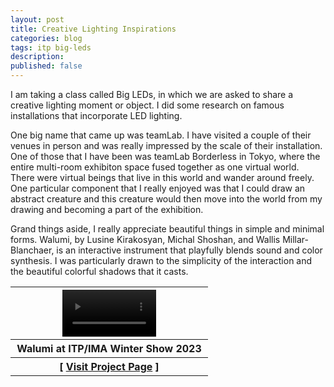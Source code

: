 ```yaml
---
layout: post
title: Creative Lighting Inspirations
categories: blog
tags: itp big-leds
description: 
published: false
---
```


I am taking a class called Big LEDs, in which we are asked to share a creative lighting moment or object. I did some research on famous installations that incorporate LED lighting.

<!--more-->

One big name that came up was teamLab. I have visited a couple of their venues in person and was really impressed by the scale of their installation. One of those that I have been was teamLab Borderless in Tokyo, where the entire multi-room exhibiton space fused together as one virtual world. There were virtual beings that live in this world and wander around freely. One particular component that I really enjoyed was that I could draw an abstract creature and this creature would
then move into the world from my drawing and becoming a part of the exhibition.

Grand things aside, I really appreciate beautiful things in simple and minimal forms. Walumi, by Lusine Kirakosyan, Michal Shoshan, and Wallis Millar-Blanchaer, is an interactive instrument that playfully blends sound and color synthesis. I was particularly drawn to the simplicity of the interaction and the beautiful colorful shadows that it casts.

<table style="width: 100%;">
  <thead><tr><th>
    <video controls width="50%" preload="auto" loop>
      <source src="/media/{{ page.url }}walumi-short-demo.mp4" type='video/mp4'>
    </video>
  </th></tr></thead>
  <tbody>
  <tr><th>
    Walumi at ITP/IMA Winter Show 2023
  </th></tr>
  <tr><th>
    [ <a href="https://itp.nyu.edu/shows/winter2023/projects/#10652-walumi">Visit Project Page</a> ]
  </th></tr>
  </tbody>
</table>
